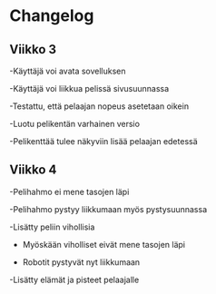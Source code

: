 # Changelog
## Viikko 3
-Käyttäjä voi avata sovelluksen

-Käyttäjä voi liikkua pelissä sivusuunnassa

-Testattu, että pelaajan nopeus asetetaan oikein

-Luotu pelikentän varhainen versio

-Pelikenttää tulee näkyviin lisää pelaajan edetessä

## Viikko 4
-Pelihahmo ei mene tasojen läpi

-Pelihahmo pystyy liikkumaan myös pystysuunnassa

-Lisätty peliin vihollisia

- Myöskään viholliset eivät mene tasojen läpi

- Robotit pystyvät nyt liikkumaan

-Lisätty elämät ja pisteet pelaajalle